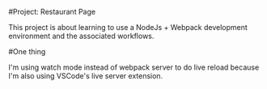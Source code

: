 #Project: Restaurant Page

This project is about learning to use a NodeJs + Webpack development environment and the associated workflows.


#One thing

I'm using watch mode instead of webpack server to do live reload because I'm also using VSCode's live server extension.